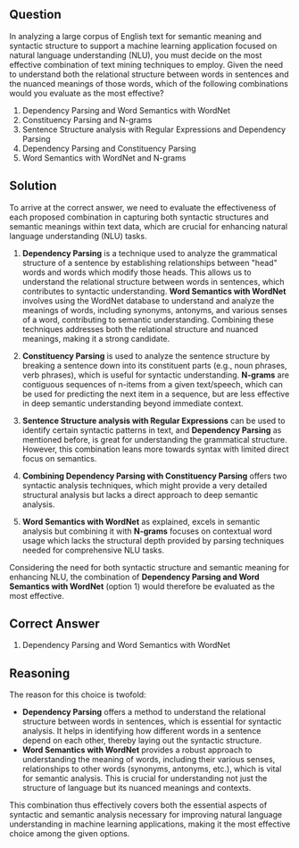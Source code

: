 ## Question
In analyzing a large corpus of English text for semantic meaning and syntactic structure to support a machine learning application focused on natural language understanding (NLU), you must decide on the most effective combination of text mining techniques to employ. Given the need to understand both the relational structure between words in sentences and the nuanced meanings of those words, which of the following combinations would you evaluate as the most effective?

1. Dependency Parsing and Word Semantics with WordNet
2. Constituency Parsing and N-grams
3. Sentence Structure analysis with Regular Expressions and Dependency Parsing
4. Dependency Parsing and Constituency Parsing
5. Word Semantics with WordNet and N-grams

## Solution

To arrive at the correct answer, we need to evaluate the effectiveness of each proposed combination in capturing both syntactic structures and semantic meanings within text data, which are crucial for enhancing natural language understanding (NLU) tasks.

1. **Dependency Parsing** is a technique used to analyze the grammatical structure of a sentence by establishing relationships between "head" words and words which modify those heads. This allows us to understand the relational structure between words in sentences, which contributes to syntactic understanding. **Word Semantics with WordNet** involves using the WordNet database to understand and analyze the meanings of words, including synonyms, antonyms, and various senses of a word, contributing to semantic understanding. Combining these techniques addresses both the relational structure and nuanced meanings, making it a strong candidate.

2. **Constituency Parsing** is used to analyze the sentence structure by breaking a sentence down into its constituent parts (e.g., noun phrases, verb phrases), which is useful for syntactic understanding. **N-grams** are contiguous sequences of n-items from a given text/speech, which can be used for predicting the next item in a sequence, but are less effective in deep semantic understanding beyond immediate context.

3. **Sentence Structure analysis with Regular Expressions** can be used to identify certain syntactic patterns in text, and **Dependency Parsing** as mentioned before, is great for understanding the grammatical structure. However, this combination leans more towards syntax with limited direct focus on semantics.

4. **Combining Dependency Parsing with Constituency Parsing** offers two syntactic analysis techniques, which might provide a very detailed structural analysis but lacks a direct approach to deep semantic analysis.

5. **Word Semantics with WordNet** as explained, excels in semantic analysis but combining it with **N-grams** focuses on contextual word usage which lacks the structural depth provided by parsing techniques needed for comprehensive NLU tasks.

Considering the need for both syntactic structure and semantic meaning for enhancing NLU, the combination of **Dependency Parsing and Word Semantics with WordNet** (option 1) would therefore be evaluated as the most effective.

## Correct Answer
1. Dependency Parsing and Word Semantics with WordNet

## Reasoning
The reason for this choice is twofold:
- **Dependency Parsing** offers a method to understand the relational structure between words in sentences, which is essential for syntactic analysis. It helps in identifying how different words in a sentence depend on each other, thereby laying out the syntactic structure.
- **Word Semantics with WordNet** provides a robust approach to understanding the meaning of words, including their various senses, relationships to other words (synonyms, antonyms, etc.), which is vital for semantic analysis. This is crucial for understanding not just the structure of language but its nuanced meanings and contexts.

This combination thus effectively covers both the essential aspects of syntactic and semantic analysis necessary for improving natural language understanding in machine learning applications, making it the most effective choice among the given options.